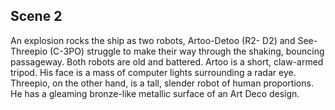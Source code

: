 ## Scene 2

An explosion rocks the ship as two robots, Artoo-Detoo (R2-
D2) and See-Threepio (C-3PO) struggle to make their way 
through the shaking, bouncing passageway. Both robots are 
old and battered. Artoo is a short, claw-armed tripod. His 
face is a mass of computer lights surrounding a radar eye. 
Threepio, on the other hand, is a tall, slender robot of 
human proportions. He has a gleaming bronze-like metallic 
surface of an Art Deco design.
<!-- #some_tag! -->